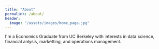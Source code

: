 ```yaml
---
title: "About"
permalink: /about/
header:
  image: "/assets/images/home_page.jpg"
---
```


I'm a Economics Graduate from UC Berkeley with interests in data science, financial anlysis, marketting, and operations management.
